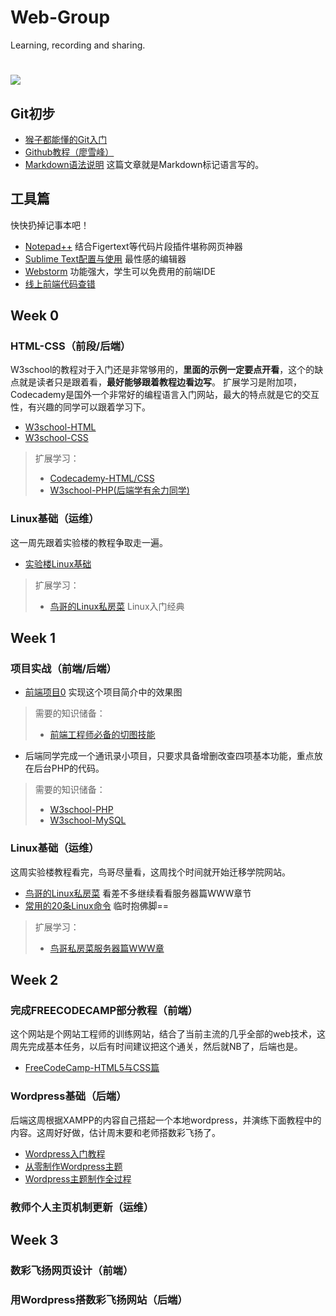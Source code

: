 # Web-Group
Learning, recording and sharing.
# ![](http://ww4.sinaimg.cn/bmiddle/aa397b7fjw1dzplsgpdw5j.jpg)

## Git初步
- [猴子都能懂的Git入门](http://backlogtool.com/git-guide/cn/)
- [Github教程（廖雪峰）](http://www.liaoxuefeng.com/wiki/0013739516305929606dd18361248578c67b8067c8c017b000/00137628548491051ccfaef0ccb470894c858999603fedf000)
- [Markdown语法说明](http://wowubuntu.com/markdown/) 这篇文章就是Markdown标记语言写的。

## 工具篇
快快扔掉记事本吧！
- [Notepad++](http://backlogtool.com/git-guide/cn/) 结合Figertext等代码片段插件堪称网页神器
- [Sublime Text配置与使用](https://link.zhihu.com/?target=https%3A//www.zybuluo.com/king/note/47271) 最性感的编辑器
- [Webstorm](https://link.zhihu.com/?target=https%3A//www.jetbrains.com/webstorm/) 功能强大，学生可以免费用的前端IDE
- [线上前端代码查错](https://validator.w3.org/#validate-by-input)

## Week 0
### HTML-CSS（前段/后端）
W3school的教程对于入门还是非常够用的，**里面的示例一定要点开看**，这个的缺点就是读者只是跟着看，**最好能够跟着教程边看边写**。
扩展学习是附加项，Codecademy是国外一个非常好的编程语言入门网站，最大的特点就是它的交互性，有兴趣的同学可以跟着学习下。
- [W3school-HTML](http://www.w3school.com.cn/html/index.asp)
- [W3school-CSS](http://www.w3school.com.cn/css/index.asp)

> 扩展学习：
> - [Codecademy-HTML/CSS](https://www.codecademy.com/learn/web)
> - [W3school-PHP(后端学有余力同学)](http://www.w3school.com.cn/php/index.asp)

### Linux基础（运维）
这一周先跟着实验楼的教程争取走一遍。
- [实验楼Linux基础](https://www.shiyanlou.com/courses/1)

> 扩展学习：
> - [鸟哥的Linux私房菜](http://cn.linux.vbird.org/linux_basic/linux_basic.php) Linux入门经典

## Week 1
### 项目实战（前端/后端）
- [前端项目0](http://ife.baidu.com/task/detail?taskId=6) 实现这个项目简介中的效果图
> 需要的知识储备：
> - [前端工程师必备的切图技能](http://www.imooc.com/learn/506)

- 后端同学完成一个通讯录小项目，只要求具备增删改查四项基本功能，重点放在后台PHP的代码。
> 需要的知识储备：
> - [W3school-PHP](http://www.w3school.com.cn/php/index.asp)
> - [W3school-MySQL](http://www.w3school.com.cn/php/php_mysql_intro.asp)

### Linux基础（运维）
这周实验楼教程看完，鸟哥尽量看，这周找个时间就开始迁移学院网站。
- [鸟哥的Linux私房菜](http://cn.linux.vbird.org/linux_basic/linux_basic.php) 看差不多继续看看服务器篇WWW章节
- [常用的20条Linux命令](http://blog.csdn.net/ljianhui/article/details/11100625) 临时抱佛脚==

> 扩展学习：
> - [鸟哥私房菜服务器篇WWW章](http://cn.linux.vbird.org/linux_server/#part4)

## Week 2
### 完成FREECODECAMP部分教程（前端）
这个网站是个网站工程师的训练网站，结合了当前主流的几乎全部的web技术，这周先完成基本任务，以后有时间建议把这个通关，然后就NB了，后端也是。
- [FreeCodeCamp-HTML5与CSS篇](https://www.freecodecamp.cn/challenges/say-hello-to-html-element)

### Wordpress基础（后端）
后端这周根据XAMPP的内容自己搭起一个本地wordpress，并演练下面教程中的内容。这周好好做，估计周末要和老师搭数彩飞扬了。
- [Wordpress入门教程](https://www.wpdaxue.com/series/wordpress-start/)
- [从零制作Wordpress主题](http://blog.wpjam.com/article/wp-theme-lessons/)
- [Wordpress主题制作全过程](http://www.ludou.org/create-wordpress-themes-prepare.html)

### 教师个人主页机制更新（运维）

## Week 3
### 数彩飞扬网页设计（前端）

### 用Wordpress搭数彩飞扬网站（后端）
